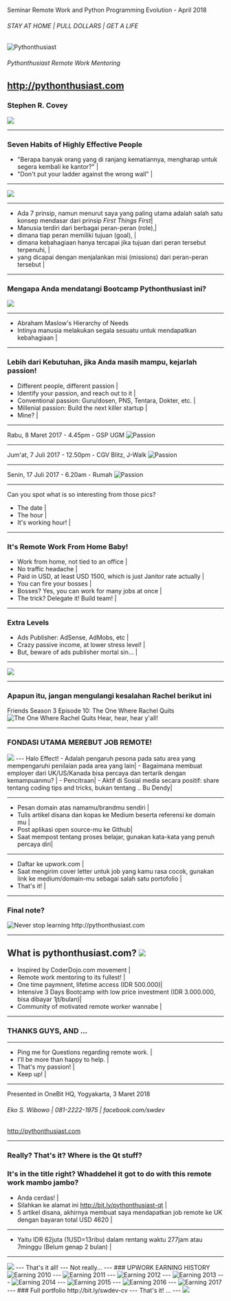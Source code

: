 Seminar Remote Work and Python Programming Evolution - April 2018
###### STAY AT HOME | PULL DOLLARS | GET A LIFE

<img src="joglo4.png" alt="Pythonthusiast"/>

###### Pythonthusiast Remote Work Mentoring
http://pythonthusiast.com
---
### Stephen R. Covey

<img src="https://raw.githubusercontent.com/CoderDojoIndonesia/kerjadarirumahgajidariluarnegeri/07-python-or-id--pyqt-self-branding-remote-work/covey.png"/>

---
### Seven Habits of Highly Effective People

- "Berapa banyak orang yang di ranjang kematiannya, mengharap untuk segera kembali ke kantor?" |
- "Don't put your ladder against the wrong wall" |

---
<img src="https://raw.githubusercontent.com/CoderDojoIndonesia/kerjadarirumahgajidariluarnegeri/07-python-or-id--pyqt-self-branding-remote-work/7habits.gif"/>

---
- Ada 7 prinsip, namun menurut saya yang paling utama adalah salah satu konsep mendasar dari prinsip *First Things First*|
- Manusia terdiri dari berbagai peran-peran (role),|
- dimana tiap peran memiliki tujuan (goal), |
- dimana kebahagiaan hanya tercapai jika tujuan dari peran tersebut terpenuhi, |
- yang dicapai dengan menjalankan misi (missions) dari peran-peran tersebut |

---
### Mengapa Anda mendatangi Bootcamp Pythonthusiast ini?
<img src="https://raw.githubusercontent.com/CoderDojoIndonesia/kerjadarirumahgajidariluarnegeri/07-python-or-id--pyqt-self-branding-remote-work/maslow.png"/>

---
- Abraham Maslow's Hierarchy of Needs
- Intinya manusia melakukan segala sesuatu untuk mendapatkan kebahagiaan |

---
### Lebih dari Kebutuhan, jika Anda masih mampu, kejarlah passion!
- Different people, different passion |
- Identify your passion, and reach out to it |
- Conventional passion: Guru/dosen, PNS, Tentara, Dokter, etc. |
- Millenial passion: Build the next killer startup |
- Mine? |

---
Rabu, 8 Maret 2017 - 4.45pm - GSP UGM
<img src="https://raw.githubusercontent.com/CoderDojoIndonesia/kerjadarirumahgajidariluarnegeri/07-python-or-id--pyqt-self-branding-remote-work/passion.png" alt="Passion"/>

---
Jum'at, 7 Juli 2017 - 12.50pm - CGV Blitz, J-Walk
<img src="https://raw.githubusercontent.com/CoderDojoIndonesia/kerjadarirumahgajidariluarnegeri/07-python-or-id--pyqt-self-branding-remote-work/movie.png" alt="Passion"/>

---
Senin, 17 Juli 2017 - 6.20am - Rumah
<img src="https://raw.githubusercontent.com/CoderDojoIndonesia/kerjadarirumahgajidariluarnegeri/07-python-or-id--pyqt-self-branding-remote-work/kahfi-school.png" alt="Passion"/>

---
Can you spot what is so interesting from those pics?
- The date |
- The hour |
- It's working hour! |

---
### It's Remote Work From Home Baby!
- Work from home, not tied to an office |
- No traffic headache |
- Paid in USD, at least USD 1500, which is just Janitor rate actually |
- You can fire your bosses |
- Bosses? Yes, you can work for many jobs at once |
- The trick? Delegate it! Build team! |

---
### Extra Levels
- Ads Publisher: AdSense, AdMobs, etc |
- Crazy passive income, at lower stress level! |
- But, beware of ads publisher mortal sin... |
---

<img src="https://raw.githubusercontent.com/CoderDojoIndonesia/kerjadarirumahgajidariluarnegeri/07-python-or-id--pyqt-self-branding-remote-work/tl.jpg" />

---
### Apapun itu, jangan mengulangi kesalahan Rachel berikut ini
Friends Season 3 Episode 10: The One Where Rachel Quits
![The One Where Rachel Quits](https://www.youtube.com/embed/0IwYV9xz0Bw)
Hear, hear, hear y'all!

---
### FONDASI UTAMA MEREBUT JOB REMOTE!

<img src="https://raw.githubusercontent.com/CoderDojoIndonesia/kerjadarirumahgajidariluarnegeri/07-python-or-id--pyqt-self-branding-remote-work/haloeffect.png" />
---
Halo Effect!
- Adalah pengaruh pesona pada satu area yang mempengaruhi penilaian pada area yang lain|
- Bagaimana membuat employer dari UK/US/Kanada bisa percaya dan tertarik dengan kemampuanmu? |
- Pencitraan|
- Aktif di Sosial media secara positif: share tentang coding tips and tricks, bukan tentang .. Bu Dendy|

---
- Pesan domain atas namamu/brandmu sendiri |
- Tulis artikel disana dan kopas ke Medium beserta referensi ke domain mu |
- Post aplikasi open source-mu ke Github|
- Saat mempost tentang proses belajar, gunakan kata-kata yang penuh percaya diri|

---
- Daftar ke upwork.com |
- Saat mengirim cover letter untuk job yang kamu rasa cocok, gunakan link ke medium/domain-mu sebagai salah satu portofolio |
- That's it! |

---
### Final note?

<img src="https://raw.githubusercontent.com/CoderDojoIndonesia/kerjadarirumahgajidariluarnegeri/07-python-or-id--pyqt-self-branding-remote-work/learn.png" alt="Never stop learning"/>
http://pythonthusiast.com

---
What is pythonthusiast.com?
<img src="https://raw.githubusercontent.com/CoderDojoIndonesia/kerjadarirumahgajidariluarnegeri/07-python-or-id--pyqt-self-branding-remote-work/joglo.jpg"/>
---
- Inspired by CoderDojo.com movement |
- Remote work mentoring to its fullest! |
- One time paymnent, lifetime access (IDR 500.000)|
- Intensive 3 Days Bootcamp with low price investment (IDR 3.000.000, bisa dibayar 1jt/bulan)|
- Community of motivated remote worker wannabe |

---
### THANKS GUYS, AND ...
---

- Ping me for Questions regarding remote work. |
- I'll be more than happy to help. |
- That's my passion! |
- Keep up! |

---
Presented in OneBit HQ, Yogyakarta, 3 Maret 2018

###### Eko S. Wibowo | 081-2222-1975 | facebook.com/swdev
http://pythonthusiast.com

---
### Really? That's it? Where is the Qt stuff?
### It's in the title right? Whaddehel it got to do with this remote work mambo jambo?
- Anda cerdas! |
- Silahkan ke alamat ini http://bit.ly/pythonthusiast-qt |
- 5 artikel disana, akhirnya membuat saya mendapatkan job remote ke UK dengan bayaran total USD 4620 |

---
- Yaitu IDR 62juta (1USD=13ribu) dalam rentang waktu 277jam atau 7minggu (Belum genap 2 bulan) |
---
<img src="https://raw.githubusercontent.com/CoderDojoIndonesia/kerjadarirumahgajidariluarnegeri/07-python-or-id--pyqt-self-branding-remote-work/pyqt-earning.png"/>
---
That's it all!
---
Not really...
---
### UPWORK EARNING HISTORY

<img src="https://raw.githubusercontent.com/CoderDojoIndonesia/kerjadarirumahgajidariluarnegeri/07-python-or-id--pyqt-self-branding-remote-work/2010.png" alt="Earning 2010"/>
---

<img src="https://raw.githubusercontent.com/CoderDojoIndonesia/kerjadarirumahgajidariluarnegeri/07-python-or-id--pyqt-self-branding-remote-work/2011.png" alt="Earning 2011"/>
---

<img src="https://raw.githubusercontent.com/CoderDojoIndonesia/kerjadarirumahgajidariluarnegeri/07-python-or-id--pyqt-self-branding-remote-work/2012.png" alt="Earning 2012"/>
---

<img src="https://raw.githubusercontent.com/CoderDojoIndonesia/kerjadarirumahgajidariluarnegeri/07-python-or-id--pyqt-self-branding-remote-work/2013.png" alt="Earning 2013"/>
---

<img src="https://raw.githubusercontent.com/CoderDojoIndonesia/kerjadarirumahgajidariluarnegeri/07-python-or-id--pyqt-self-branding-remote-work/2014.png" alt="Earning 2014"/>
---

<img src="https://raw.githubusercontent.com/CoderDojoIndonesia/kerjadarirumahgajidariluarnegeri/07-python-or-id--pyqt-self-branding-remote-work/2015.png" alt="Earning 2015"/>
---

<img src="https://raw.githubusercontent.com/CoderDojoIndonesia/kerjadarirumahgajidariluarnegeri/07-python-or-id--pyqt-self-branding-remote-work/2016.png" alt="Earning 2016"/>
---

<img src="https://raw.githubusercontent.com/CoderDojoIndonesia/kerjadarirumahgajidariluarnegeri/07-python-or-id--pyqt-self-branding-remote-work/2017.png" alt="Earning 2017"/>
---
### Full portfolio
http://bit.ly/swdev-cv
---
That's it!
...
---
<img src="https://raw.githubusercontent.com/CoderDojoIndonesia/kerjadarirumahgajidariluarnegeri/07-python-or-id--pyqt-self-branding-remote-work/marvel.png"/>
